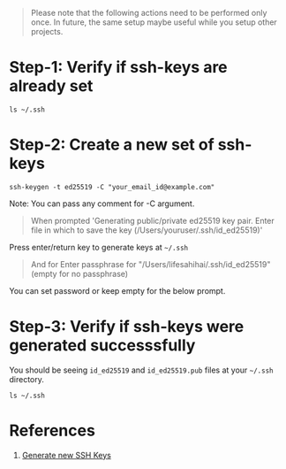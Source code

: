 > Please note that the following actions need to be performed only once. In future, the same setup maybe useful while you setup other projects.

# Step-1: Verify if ssh-keys are already set
```
ls ~/.ssh
```

# Step-2: Create a new set of ssh-keys
```
ssh-keygen -t ed25519 -C "your_email_id@example.com"
```
Note: You can pass any comment for -C argument.

> When prompted 'Generating public/private ed25519 key pair.
Enter file in which to save the key (/Users/youruser/.ssh/id_ed25519)'

Press enter/return key to generate keys at `~/.ssh`

> And for Enter passphrase for "/Users/lifesahihai/.ssh/id_ed25519" (empty for no passphrase)

You can set password or keep empty for the below prompt.

# Step-3: Verify if ssh-keys were generated successsfully
You should be seeing `id_ed25519` and `id_ed25519.pub` files at your `~/.ssh` directory.
```
ls ~/.ssh
```

# References
1. [Generate new SSH Keys](https://docs.github.com/en/authentication/connecting-to-github-with-ssh/generating-a-new-ssh-key-and-adding-it-to-the-ssh-agent)
